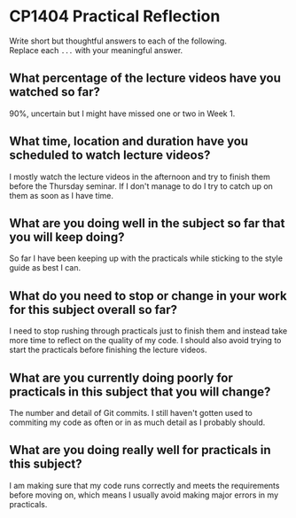 # CP1404 Practical Reflection

Write short but thoughtful answers to each of the following.  
Replace each `...` with your meaningful answer.

## What percentage of the lecture videos have you watched so far?

90%, uncertain but I might have missed one or two in Week 1.

## What time, location and duration have you scheduled to watch lecture videos?

I mostly watch the lecture videos in the afternoon and try to finish them before the Thursday seminar. If I don't manage to do I try to catch up on them as soon as I have time.

## What are you doing well in the subject so far that you will keep doing?

So far I have been keeping up with the practicals while sticking to the style guide as best I can.

## What do you need to stop or change in your work for this subject overall so far?

I need to stop rushing through practicals just to finish them and instead take more time to reflect on the quality of my code. I should also avoid trying to start the practicals before finishing the lecture videos.

## What are you currently doing poorly for practicals in this subject that you will change?

The number and detail of Git commits. I still haven't gotten used to commiting my code as often or in as much detail as I probably should.

## What are you doing really well for practicals in this subject?

I am making sure that my code runs correctly and meets the requirements before moving on, which means I usually avoid making major errors in my practicals.